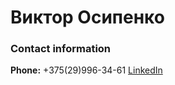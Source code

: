 # Виктор Осипенко

### Contact information
**Phone:** +375(29)996-34-61
[LinkedIn](https://www.linkedin.com/in/виктор-осипенко-40a4a61a1/)